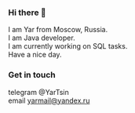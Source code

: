### Hi there 👋
I am Yar from Moscow, Russia. <br>
 I am Java developer.<br>
  I am currently working on SQL tasks.<br>
Have a nice day.<br>

### Get in touch
telegram @YarTsin <br>
email yarmail@yandex.ru


<!--
**yarmail/yarmail** is a ✨ _special_ ✨ repository because its `README.md` (this file) appears on your GitHub profile.

Here are some ideas to get you started:

- 🔭 I’m currently working on ...
- 🌱 I’m currently learning ...
- 👯 I’m looking to collaborate on ...
- 🤔 I’m looking for help with ...
- 💬 Ask me about ...
- 📫 How to reach me: ...
- 😄 Pronouns: ...
- ⚡ Fun fact: ...
-->
